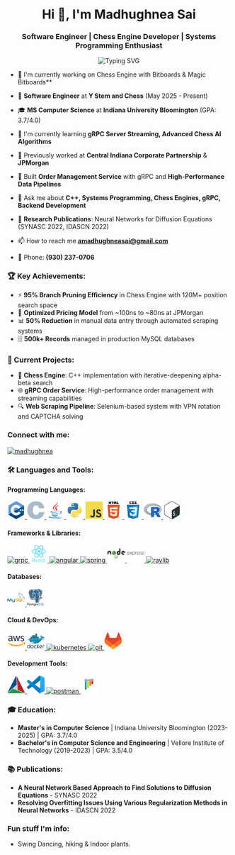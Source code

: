 <h1 align="center">Hi 👋, I'm Madhughnea Sai</h1>
<h3 align="center">Software Engineer | Chess Engine Developer | Systems Programming Enthusiast</h3>

<p align="center">
  <img src="https://readme-typing-svg.herokuapp.com?font=Fira+Code&pause=1000&color=36BCF7&center=true&vCenter=true&width=600&lines=MS+Computer+Science+%40+Indiana+University;Chess+Engine+Developer+with+95%25+Pruning+Efficiency;Backend+Systems+%26+gRPC+Specialist;Full-Stack+Developer" alt="Typing SVG" />
</p>



- 🔭 I'm currently working on Chess Engine with Bitboards & Magic Bitboards**

- 🏢 **Software Engineer** at **Y Stem and Chess** (May 2025 - Present)

- 🎓 **MS Computer Science** at **Indiana University Bloomington** (GPA: 3.7/4.0)

- 🌱 I'm currently learning **gRPC Server Streaming, Advanced Chess AI Algorithms**

- 💼 Previously worked at **Central Indiana Corporate Partnership** & **JPMorgan**

- 🚀 Built **Order Management Service** with gRPC and **High-Performance Data Pipelines**

- 💬 Ask me about **C++, Systems Programming, Chess Engines, gRPC, Backend Development**

- 📄 **Research Publications**: Neural Networks for Diffusion Equations (SYNASC 2022, IDASCN 2022)

- 📫 How to reach me **amadhughneasai@gmail.com**

- 📱 Phone: **(930) 237-0706**

<h3 align="left">🏆 Key Achievements:</h3>

- ⚡ **95% Branch Pruning Efficiency** in Chess Engine with 120M+ position search space
- 🔧 **Optimized Pricing Model** from ~100ns to ~80ns at JPMorgan
- 📊 **50% Reduction** in manual data entry through automated scraping systems
- 🗄️ **500k+ Records** managed in production MySQL databases

<h3 align="left">🎯 Current Projects:</h3>

- 🏁 **Chess Engine**: C++ implementation with iterative-deepening alpha-beta search
- 🌐 **gRPC Order Service**: High-performance order management with streaming capabilities
- 🔍 **Web Scraping Pipeline**: Selenium-based system with VPN rotation and CAPTCHA solving

<h3 align="left">Connect with me:</h3>
<p align="left">
<a href="https://www.linkedin.com/in/madhughnea/" target="blank"><img align="center" src="https://raw.githubusercontent.com/rahuldkjain/github-profile-readme-generator/master/src/images/icons/Social/linked-in-alt.svg" alt="madhughnea" height="30" width="40" /></a>
</p>

<h3 align="left">🛠️ Languages and Tools:</h3>

<h4 align="left">Programming Languages:</h4>
<p align="left">
<a href="https://www.w3schools.com/cpp/" target="_blank" rel="noreferrer"> <img src="https://raw.githubusercontent.com/devicons/devicon/master/icons/cplusplus/cplusplus-original.svg" alt="cplusplus" width="40" height="40"/> </a>
<a href="https://www.cprogramming.com/" target="_blank" rel="noreferrer"> <img src="https://raw.githubusercontent.com/devicons/devicon/master/icons/c/c-original.svg" alt="c" width="40" height="40"/> </a>
<a href="https://www.java.com" target="_blank" rel="noreferrer"> <img src="https://raw.githubusercontent.com/devicons/devicon/master/icons/java/java-original.svg" alt="java" width="40" height="40"/> </a>
<a href="https://www.python.org" target="_blank" rel="noreferrer"> <img src="https://raw.githubusercontent.com/devicons/devicon/master/icons/python/python-original.svg" alt="python" width="40" height="40"/> </a>
<a href="https://developer.mozilla.org/en-US/docs/Web/JavaScript" target="_blank" rel="noreferrer"> <img src="https://raw.githubusercontent.com/devicons/devicon/master/icons/javascript/javascript-original.svg" alt="javascript" width="40" height="40"/> </a>
<a href="https://www.w3.org/html/" target="_blank" rel="noreferrer"> <img src="https://raw.githubusercontent.com/devicons/devicon/master/icons/html5/html5-original-wordmark.svg" alt="html5" width="40" height="40"/> </a>
<a href="https://www.w3schools.com/css/" target="_blank" rel="noreferrer"> <img src="https://raw.githubusercontent.com/devicons/devicon/master/icons/css3/css3-original-wordmark.svg" alt="css3" width="40" height="40"/> </a>
<a href="https://www.r-project.org/" target="_blank" rel="noreferrer"> <img src="https://raw.githubusercontent.com/devicons/devicon/master/icons/r/r-original.svg" alt="r" width="40" height="40"/> </a>
<a href="https://www.gnu.org/software/bash/" target="_blank" rel="noreferrer"> <img src="https://raw.githubusercontent.com/devicons/devicon/master/icons/bash/bash-original.svg" alt="bash" width="40" height="40"/> </a>
</p>

<h4 align="left">Frameworks & Libraries:</h4>
<p align="left">
<a href="https://grpc.io/" target="_blank" rel="noreferrer"> <img src="https://grpc.io/img/logos/grpc-icon-color.png" alt="grpc" width="40" height="40"/> </a>
<a href="https://reactjs.org/" target="_blank" rel="noreferrer"> <img src="https://raw.githubusercontent.com/devicons/devicon/master/icons/react/react-original-wordmark.svg" alt="react" width="40" height="40"/> </a>
<a href="https://angular.io" target="_blank" rel="noreferrer"> <img src="https://angular.io/assets/images/logos/angular/angular.svg" alt="angular" width="40" height="40"/> </a>
<a href="https://spring.io/" target="_blank" rel="noreferrer"> <img src="https://www.vectorlogo.zone/logos/springio/springio-icon.svg" alt="spring" width="40" height="40"/> </a>
<a href="https://nodejs.org" target="_blank" rel="noreferrer"> <img src="https://raw.githubusercontent.com/devicons/devicon/master/icons/nodejs/nodejs-original-wordmark.svg" alt="nodejs" width="40" height="40"/> </a>
<a href="https://expressjs.com" target="_blank" rel="noreferrer"> <img src="https://raw.githubusercontent.com/devicons/devicon/master/icons/express/express-original-wordmark.svg" alt="express" width="40" height="40"/> </a>
<a href="https://www.raylib.com/" target="_blank" rel="noreferrer"> <img src="https://www.raylib.com/common/img/raylib_logo.png" alt="raylib" width="40" height="40"/> </a>
</p>

<h4 align="left">Databases:</h4>
<p align="left">
<a href="https://www.mysql.com/" target="_blank" rel="noreferrer"> <img src="https://raw.githubusercontent.com/devicons/devicon/master/icons/mysql/mysql-original-wordmark.svg" alt="mysql" width="40" height="40"/> </a>
<a href="https://www.postgresql.org" target="_blank" rel="noreferrer"> <img src="https://raw.githubusercontent.com/devicons/devicon/master/icons/postgresql/postgresql-original-wordmark.svg" alt="postgresql" width="40" height="40"/> </a>
</p>

<h4 align="left">Cloud & DevOps:</h4>
<p align="left">
<a href="https://aws.amazon.com" target="_blank" rel="noreferrer"> <img src="https://raw.githubusercontent.com/devicons/devicon/master/icons/amazonwebservices/amazonwebservices-original-wordmark.svg" alt="aws" width="40" height="40"/> </a>
<a href="https://www.docker.com/" target="_blank" rel="noreferrer"> <img src="https://raw.githubusercontent.com/devicons/devicon/master/icons/docker/docker-original-wordmark.svg" alt="docker" width="40" height="40"/> </a>
<a href="https://kubernetes.io" target="_blank" rel="noreferrer"> <img src="https://www.vectorlogo.zone/logos/kubernetes/kubernetes-icon.svg" alt="kubernetes" width="40" height="40"/> </a>
<a href="https://git-scm.com/" target="_blank" rel="noreferrer"> <img src="https://www.vectorlogo.zone/logos/git-scm/git-scm-icon.svg" alt="git" width="40" height="40"/> </a>
<a href="https://about.gitlab.com/" target="_blank" rel="noreferrer"> <img src="https://raw.githubusercontent.com/devicons/devicon/master/icons/gitlab/gitlab-original.svg" alt="gitlab" width="40" height="40"/> </a>
</p>

<h4 align="left">Development Tools:</h4>
<p align="left">
<a href="https://cmake.org/" target="_blank" rel="noreferrer"> <img src="https://raw.githubusercontent.com/devicons/devicon/master/icons/cmake/cmake-original.svg" alt="cmake" width="40" height="40"/> </a>
<a href="https://code.visualstudio.com/" target="_blank" rel="noreferrer"> <img src="https://raw.githubusercontent.com/devicons/devicon/master/icons/vscode/vscode-original.svg" alt="vscode" width="40" height="40"/> </a>
<a href="https://www.postman.com/" target="_blank" rel="noreferrer"> <img src="https://www.vectorlogo.zone/logos/getpostman/getpostman-icon.svg" alt="postman" width="40" height="40"/> </a>
<a href="https://docs.pytest.org/" target="_blank" rel="noreferrer"> <img src="https://raw.githubusercontent.com/devicons/devicon/master/icons/pytest/pytest-original.svg" alt="pytest" width="40" height="40"/> </a>
</p>



<h3 align="left">🎓 Education:</h3>

- **Master's in Computer Science** | Indiana University Bloomington (2023-2025) | GPA: 3.7/4.0
- **Bachelor's in Computer Science and Engineering** | Vellore Institute of Technology (2019-2023) | GPA: 3.5/4.0

<h3 align="left">📚 Publications:</h3>

- **A Neural Network Based Approach to Find Solutions to Diffusion Equations** - SYNASC 2022
- **Resolving Overfitting Issues Using Various Regularization Methods in Neural Networks** - IDASCN 2022

<h3 align="left">Fun stuff I'm info:</h3>

- Swing Dancing, hiking & Indoor plants.

